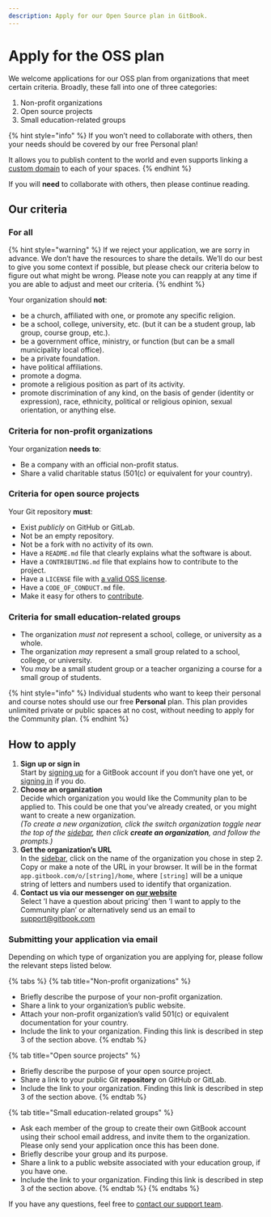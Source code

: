 ```yaml
---
description: Apply for our Open Source plan in GitBook.
---
```


# Apply for the OSS plan

We welcome applications for our OSS plan from organizations that meet certain criteria. Broadly, these fall into one of three categories:

1. Non-profit organizations
2. Open source projects
3. Small education-related groups

{% hint style="info" %}
If you won’t need to collaborate with others, then your needs should be covered by our free Personal plan!

It allows you to publish content to the world and even supports linking a [custom domain](../../published-documentation/custom-domain/) to each of your spaces.
{% endhint %}

If you will **need** to collaborate with others, then please continue reading.

## Our criteria

### For all

{% hint style="warning" %}
If we reject your application, we are sorry in advance. We don’t have the resources to share the details. We’ll do our best to give you some context if possible, but please check our criteria below to figure out what might be wrong. Please note you can reapply at any time if you are able to adjust and meet our criteria.
{% endhint %}

Your organization should **not**:

- be a church, affiliated with one, or promote any specific religion.
- be a school, college, university, etc. (but it can be a student group, lab group, course group, etc.).
- be a government office, ministry, or function (but can be a small municipality local office).
- be a private foundation.
- have political affiliations.
- promote a dogma.
- promote a religious position as part of its activity.
- promote discrimination of any kind, on the basis of gender (identity or expression), race, ethnicity, political or religious opinion, sexual orientation, or anything else.

### Criteria for non-profit organizations

Your organization **needs to**:

- Be a company with an official non-profit status.
- Share a valid charitable status (501(c) or equivalent for your country).

### Criteria for open source projects

Your Git repository **must**:

- Exist _publicly_ on GitHub or GitLab.
- Not be an empty repository.
- Not be a fork with no activity of its own.
- Have a `README.md` file that clearly explains what the software is about.
- Have a `CONTRIBUTING.md` file that explains how to contribute to the project.
- Have a `LICENSE` file with [a valid OSS license](https://choosealicense.com/).
- Have a `CODE_OF_CONDUCT.md` file.
- Make it easy for others to [contribute](https://docs.github.com/en/get-started/exploring-projects-on-github/finding-ways-to-contribute-to-open-source-on-github#finding-good-first-issues).

### Criteria for small education-related groups

- The organization _must not_ represent a school, college, or university as a whole.
- The organization _may_ represent a small group related to a school, college, or university.
- You _may_ be a small student group or a teacher organizing a course for a small group of students.

{% hint style="info" %}
Individual students who want to keep their personal and course notes should use our free **Personal** plan. This plan provides unlimited private or public spaces at no cost, without needing to apply for the Community plan.
{% endhint %}

## How to apply

1. **Sign up or sign in**\
   Start by [signing up](https://app.gitbook.com/join) for a GitBook account if you don’t have one yet, or [signing in](https://app.gitbook.com) if you do.
2. **Choose an organization**\
   Decide which organization you would like the Community plan to be applied to. This could be one that you’ve already created, or you might want to create a new organization. \
   _(To create a new organization, click the switch organization toggle near the top of the_ [_sidebar_](https://docs.gitbook.com/getting-started/overview#sidebar)_, then click **create an organization**, and follow the prompts.)_
3. **Get the organization’s URL**\
   In the [sidebar](https://docs.gitbook.com/getting-started/overview#sidebar), click on the name of the organization you chose in step 2. Copy or make a note of the URL in your browser. It will be in the format `app.gitbook.com/o/[string]/home`, where `[string]` will be a unique string of letters and numbers used to identify that organization.
4. **Contact us via our messenger on** [**our website**](https://www.gitbook.com/pricing)\
   Select ’I have a question about pricing’ then ’I want to apply to the Community plan’ or alternatively send us an email to support@gitbook.com&#x20;

### Submitting your application via email

Depending on which type of organization you are applying for, please follow the relevant steps listed below.

{% tabs %}
{% tab title="Non-profit organizations" %}

- Briefly describe the purpose of your non-profit organization.
- Share a link to your organization’s public website.
- Attach your non-profit organization’s valid 501(c) or equivalent documentation for your country.
- Include the link to your organization. Finding this link is described in step 3 of the section above.
  {% endtab %}

{% tab title="Open source projects" %}

- Briefly describe the purpose of your open source project.
- Share a link to your public Git **repository** on GitHub or GitLab.
- Include the link to your organization. Finding this link is described in step 3 of the section above.
  {% endtab %}

{% tab title="Small education-related groups" %}

- Ask each member of the group to create their own GitBook account using their school email address, and invite them to the organization. Please only send your application once this has been done.
- Briefly describe your group and its purpose.
- Share a link to a public website associated with your education group, if you have one.
- Include the link to your organization. Finding this link is described in step 3 of the section above.
  {% endtab %}
  {% endtabs %}

If you have any questions, feel free to [contact our support team](../../help-and-faq/faq/support.md).
